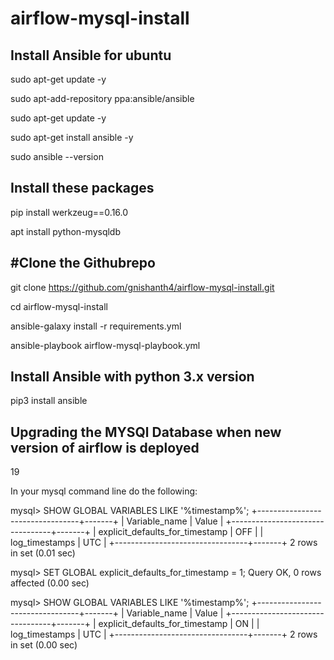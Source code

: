 # airflow-mysql-install

Install Ansible for ubuntu
--------------------------

sudo apt-get update -y

sudo apt-add-repository ppa:ansible/ansible

sudo apt-get update -y

sudo apt-get install ansible -y

sudo ansible --version




Install these packages
----------------------

pip install werkzeug==0.16.0

apt install python-mysqldb


#Clone the Githubrepo 
---------------------

git clone https://github.com/gnishanth4/airflow-mysql-install.git

cd airflow-mysql-install

ansible-galaxy install -r requirements.yml

ansible-playbook airflow-mysql-playbook.yml

Install Ansible with python 3.x version
----------------------------------------

pip3 install ansible

Upgrading the MYSQl Database when new version of airflow is deployed
--------------------------------------------------------------------

19

In your mysql command line do the following:

mysql> SHOW GLOBAL VARIABLES LIKE '%timestamp%';
+---------------------------------+-------+
| Variable_name                   | Value |
+---------------------------------+-------+
| explicit_defaults_for_timestamp | OFF   |
| log_timestamps                  | UTC   |
+---------------------------------+-------+
2 rows in set (0.01 sec)

mysql> SET GLOBAL explicit_defaults_for_timestamp = 1;
Query OK, 0 rows affected (0.00 sec)

mysql> SHOW GLOBAL VARIABLES LIKE '%timestamp%';
+---------------------------------+-------+
| Variable_name                   | Value |
+---------------------------------+-------+
| explicit_defaults_for_timestamp | ON    |
| log_timestamps                  | UTC   |
+---------------------------------+-------+
2 rows in set (0.00 sec)



